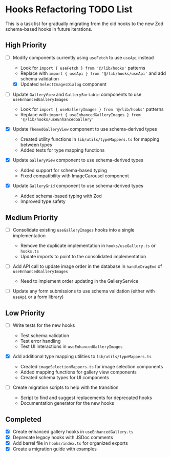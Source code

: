 # Hooks Refactoring TODO List

This is a task list for gradually migrating from the old hooks to the new Zod schema-based hooks in future iterations.

## High Priority

- [ ] Modify components currently using `useFetch` to use `useApi` instead
  - Look for `import { useFetch } from '@/lib/hooks'` patterns
  - Replace with `import { useApi } from '@/lib/hooks/useApi'` and add schema validation
  - [x] Updated `SelectImagesDialog` component

- [ ] Update `GalleryView` and `GallerySortable` components to use `useEnhancedGalleryImages`
  - Look for `import { useGalleryImages } from '@/lib/hooks'` patterns
  - Replace with `import { useEnhancedGalleryImages } from '@/lib/hooks/useEnhancedGallery'`

- [x] Update `ThemedGalleryView` component to use schema-derived types
  - Created utility functions in `lib/utils/typeMappers.ts` for mapping between types
  - Added tests for type mapping functions

- [x] Update `GalleryView` component to use schema-derived types
  - Added support for schema-based typing 
  - Fixed compatibility with ImageCarousel component

- [x] Update `GalleryGrid` component to use schema-derived types
  - Added schema-based typing with Zod
  - Improved type safety

## Medium Priority

- [ ] Consolidate existing `useGalleryImages` hooks into a single implementation
  - Remove the duplicate implementation in `hooks/useGallery.ts` or `hooks.ts`
  - Update imports to point to the consolidated implementation

- [ ] Add API call to update image order in the database in `handleDragEnd` of `useEnhancedGalleryImages`
  - Need to implement order updating in the GalleryService

- [ ] Update any form submissions to use schema validation (either with `useApi` or a form library)

## Low Priority

- [ ] Write tests for the new hooks
  - Test schema validation
  - Test error handling
  - Test UI interactions in `useEnhancedGalleryImages`
  
- [x] Add additional type mapping utilities to `lib/utils/typeMappers.ts`
  - Created `imageSelectionMappers.ts` for image selection components
  - Added mapping functions for gallery view components
  - Created schema types for UI components 

- [ ] Create migration scripts to help with the transition
  - Script to find and suggest replacements for deprecated hooks
  - Documentation generator for the new hooks

## Completed

- [x] Create enhanced gallery hooks in `useEnhancedGallery.ts`
- [x] Deprecate legacy hooks with JSDoc comments
- [x] Add barrel file in `hooks/index.ts` for organized exports
- [x] Create a migration guide with examples
